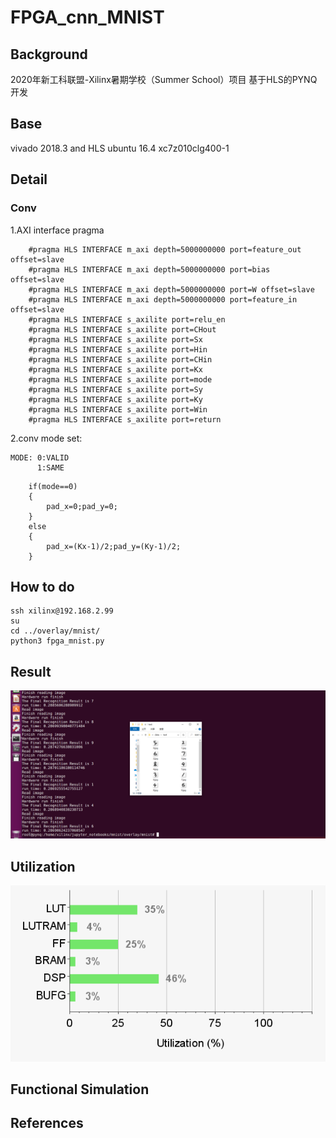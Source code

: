 # FPGA_cnn_MNIST

## Background
2020年新工科联盟-Xilinx暑期学校（Summer School）项目
基于HLS的PYNQ开发

## Base
vivado 2018.3 and HLS
ubuntu 16.4
xc7z010clg400-1
## Detail
### Conv
1.AXI interface pragma
```
	#pragma HLS INTERFACE m_axi depth=5000000000 port=feature_out offset=slave
	#pragma HLS INTERFACE m_axi depth=5000000000 port=bias offset=slave
	#pragma HLS INTERFACE m_axi depth=5000000000 port=W offset=slave
	#pragma HLS INTERFACE m_axi depth=5000000000 port=feature_in offset=slave
	#pragma HLS INTERFACE s_axilite port=relu_en
	#pragma HLS INTERFACE s_axilite port=CHout
	#pragma HLS INTERFACE s_axilite port=Sx
	#pragma HLS INTERFACE s_axilite port=Hin
	#pragma HLS INTERFACE s_axilite port=CHin
	#pragma HLS INTERFACE s_axilite port=Kx
	#pragma HLS INTERFACE s_axilite port=mode
	#pragma HLS INTERFACE s_axilite port=Sy
	#pragma HLS INTERFACE s_axilite port=Ky
	#pragma HLS INTERFACE s_axilite port=Win
	#pragma HLS INTERFACE s_axilite port=return

```
2.conv mode set:
```
MODE: 0:VALID
      1:SAME
```
```
	if(mode==0)
	{
		pad_x=0;pad_y=0;
	}
	else
	{
		pad_x=(Kx-1)/2;pad_y=(Ky-1)/2;
	}
```
## How to do
```
ssh xilinx@192.168.2.99
su
cd ../overlay/mnist/
python3 fpga_mnist.py
```

## Result
![](https://github.com/zhangzek/FPGA_cnn_MNIST/blob/master/result.png)
## Utilization
![](https://github.com/zhangzek/FPGA_cnn_MNIST/blob/master/utili1.png)
## Functional Simulation

## References
